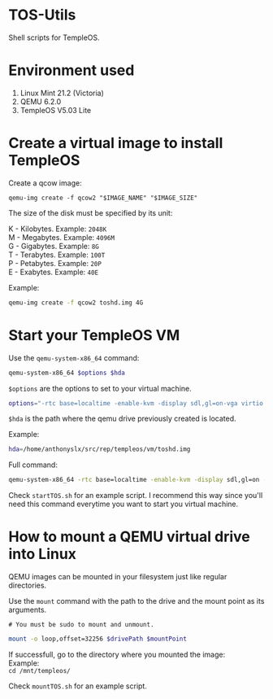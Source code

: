 # TOS-Utils
Shell scripts for TempleOS.

# Environment used
1. Linux Mint 21.2 (Victoria)
2. QEMU 6.2.0
3. TempleOS V5.03 Lite

# Create a virtual image to install TempleOS
Create a qcow image:  

```qemu-img create -f qcow2 "$IMAGE_NAME" "$IMAGE_SIZE" ```  

The size of the disk must be specified by its unit:  

K - Kilobytes. Example: `2048K`  
M - Megabytes. Example: `4096M`  
G - Gigabytes. Example: `8G`  
T - Terabytes. Example: `100T`  
P - Petabytes. Example: `20P`  
E - Exabytes. Example: `40E`  

Example:
```sh 
qemu-img create -f qcow2 toshd.img 4G
```  

# Start your TempleOS VM
Use the `qemu-system-x86_64` command:

```sh
qemu-system-x86_64 $options $hda
```

`$options` are the options to set to your virtual machine.  
 
```sh
options="-rtc base=localtime -enable-kvm -display sdl,gl=on-vga virtio -machine pcspk-audiodev=snd0 -audiodev pa,id=snd0 -m 1024 -smp $(nproc) -cdrom /path/to/TempleOS.ISO"
```

`$hda` is the path where the qemu drive previously created is located.  

Example:  
```sh
hda=/home/anthonyslx/src/rep/templeos/vm/toshd.img
```

Full command:
```sh
qemu-system-x86_64 -rtc base=localtime -enable-kvm -display sdl,gl=on -vga virtio -machine pcspk-audiodev=snd0 -audiodev pa,id=snd0 -m 1024 -smp $(nproc) -cdrom "./TempleOS.ISO" /home/anthonyslx/src/rep/templeos/vm/toshd.img
```

Check `startTOS.sh` for an example script. I recommend this way since you'll need this command everytime you want to start you virtual machine.

# How to mount a QEMU virtual drive into Linux
QEMU images can be mounted in your filesystem just like regular directories.

Use the `mount` command with the path to the drive and the mount point as its arguments.  

```# You must be sudo to mount and unmount.```  
```sh
mount -o loop,offset=32256 $drivePath $mountPoint
```

If successfull, go to the directory where you mounted the image:  
Example:  
```cd /mnt/templeos/```

Check `mountTOS.sh` for an example script.
